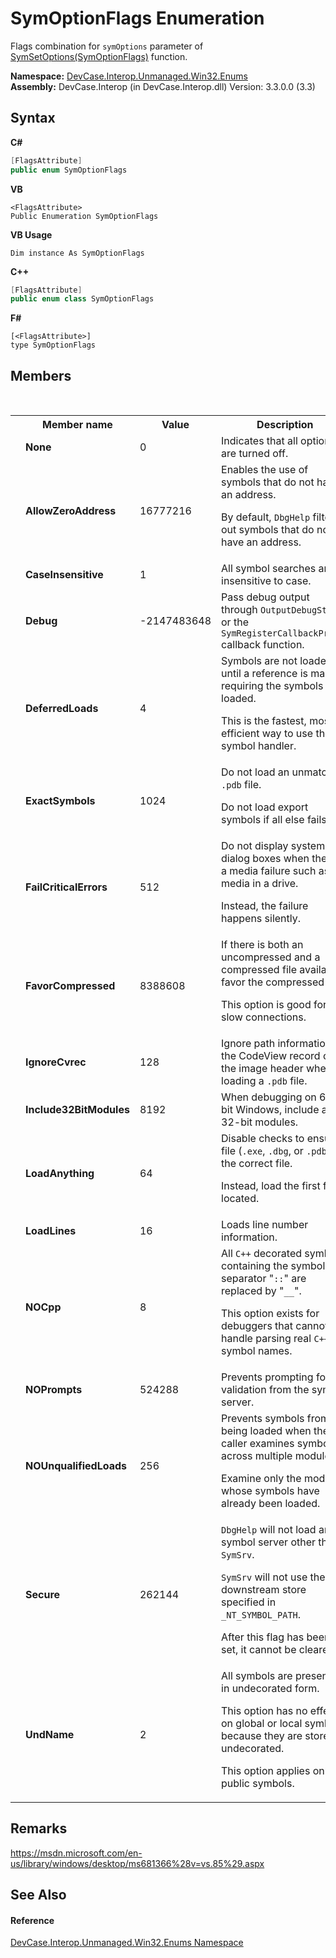 # SymOptionFlags Enumeration
 

Flags combination for `symOptions` parameter of <a href="M_DevCase_Interop_Unmanaged_Win32_NativeMethods_SymSetOptions">SymSetOptions(SymOptionFlags)</a> function.

**Namespace:**&nbsp;<a href="N_DevCase_Interop_Unmanaged_Win32_Enums">DevCase.Interop.Unmanaged.Win32.Enums</a><br />**Assembly:**&nbsp;DevCase.Interop (in DevCase.Interop.dll) Version: 3.3.0.0 (3.3)

## Syntax

**C#**<br />
``` C#
[FlagsAttribute]
public enum SymOptionFlags
```

**VB**<br />
``` VB
<FlagsAttribute>
Public Enumeration SymOptionFlags
```

**VB Usage**<br />
``` VB Usage
Dim instance As SymOptionFlags
```

**C++**<br />
``` C++
[FlagsAttribute]
public enum class SymOptionFlags
```

**F#**<br />
``` F#
[<FlagsAttribute>]
type SymOptionFlags
```


## Members
&nbsp;<table><tr><th></th><th>Member name</th><th>Value</th><th>Description</th></tr><tr><td /><td target="F:DevCase.Interop.Unmanaged.Win32.Enums.SymOptionFlags.None">**None**</td><td>0</td><td>Indicates that all options are turned off.</td></tr><tr><td /><td target="F:DevCase.Interop.Unmanaged.Win32.Enums.SymOptionFlags.AllowZeroAddress">**AllowZeroAddress**</td><td>16777216</td><td>Enables the use of symbols that do not have an address. 

 By default, `DbgHelp` filters out symbols that do not have an address.</td></tr><tr><td /><td target="F:DevCase.Interop.Unmanaged.Win32.Enums.SymOptionFlags.CaseInsensitive">**CaseInsensitive**</td><td>1</td><td>All symbol searches are insensitive to case.</td></tr><tr><td /><td target="F:DevCase.Interop.Unmanaged.Win32.Enums.SymOptionFlags.Debug">**Debug**</td><td>-2147483648</td><td>Pass debug output through `OutputDebugString` or the `SymRegisterCallbackProc64` callback function.</td></tr><tr><td /><td target="F:DevCase.Interop.Unmanaged.Win32.Enums.SymOptionFlags.DeferredLoads">**DeferredLoads**</td><td>4</td><td>Symbols are not loaded until a reference is made requiring the symbols be loaded. 

 This is the fastest, most efficient way to use the symbol handler.</td></tr><tr><td /><td target="F:DevCase.Interop.Unmanaged.Win32.Enums.SymOptionFlags.ExactSymbols">**ExactSymbols**</td><td>1024</td><td>Do not load an unmatched `.pdb` file. 

 Do not load export symbols if all else fails.</td></tr><tr><td /><td target="F:DevCase.Interop.Unmanaged.Win32.Enums.SymOptionFlags.FailCriticalErrors">**FailCriticalErrors**</td><td>512</td><td>Do not display system dialog boxes when there is a media failure such as no media in a drive. 

 Instead, the failure happens silently.</td></tr><tr><td /><td target="F:DevCase.Interop.Unmanaged.Win32.Enums.SymOptionFlags.FavorCompressed">**FavorCompressed**</td><td>8388608</td><td>If there is both an uncompressed and a compressed file available, favor the compressed file. 

 This option is good for slow connections.</td></tr><tr><td /><td target="F:DevCase.Interop.Unmanaged.Win32.Enums.SymOptionFlags.IgnoreCvrec">**IgnoreCvrec**</td><td>128</td><td>Ignore path information in the CodeView record of the image header when loading a `.pdb` file.</td></tr><tr><td /><td target="F:DevCase.Interop.Unmanaged.Win32.Enums.SymOptionFlags.Include32BitModules">**Include32BitModules**</td><td>8192</td><td>When debugging on 64-bit Windows, include any 32-bit modules.</td></tr><tr><td /><td target="F:DevCase.Interop.Unmanaged.Win32.Enums.SymOptionFlags.LoadAnything">**LoadAnything**</td><td>64</td><td>Disable checks to ensure a file (`.exe`, `.dbg`, or `.pdb`) is the correct file. 

 Instead, load the first file located.</td></tr><tr><td /><td target="F:DevCase.Interop.Unmanaged.Win32.Enums.SymOptionFlags.LoadLines">**LoadLines**</td><td>16</td><td>Loads line number information.</td></tr><tr><td /><td target="F:DevCase.Interop.Unmanaged.Win32.Enums.SymOptionFlags.NOCpp">**NOCpp**</td><td>8</td><td>All `C++` decorated symbols containing the symbol separator "`::`" are replaced by "`__`". 

 This option exists for debuggers that cannot handle parsing real `C++` symbol names.</td></tr><tr><td /><td target="F:DevCase.Interop.Unmanaged.Win32.Enums.SymOptionFlags.NOPrompts">**NOPrompts**</td><td>524288</td><td>Prevents prompting for validation from the symbol server.</td></tr><tr><td /><td target="F:DevCase.Interop.Unmanaged.Win32.Enums.SymOptionFlags.NOUnqualifiedLoads">**NOUnqualifiedLoads**</td><td>256</td><td>Prevents symbols from being loaded when the caller examines symbols across multiple modules. 

 Examine only the module whose symbols have already been loaded.</td></tr><tr><td /><td target="F:DevCase.Interop.Unmanaged.Win32.Enums.SymOptionFlags.Secure">**Secure**</td><td>262144</td><td>`DbgHelp` will not load any symbol server other than `SymSrv`. 

`SymSrv` will not use the downstream store specified in `_NT_SYMBOL_PATH`. 

 After this flag has been set, it cannot be cleared.</td></tr><tr><td /><td target="F:DevCase.Interop.Unmanaged.Win32.Enums.SymOptionFlags.UndName">**UndName**</td><td>2</td><td>All symbols are presented in undecorated form. 

 This option has no effect on global or local symbols because they are stored undecorated. 

 This option applies only to public symbols.</td></tr></table>

## Remarks
<a href="https://msdn.microsoft.com/en-us/library/windows/desktop/ms681366%28v=vs.85%29.aspx" target="_blank">https://msdn.microsoft.com/en-us/library/windows/desktop/ms681366%28v=vs.85%29.aspx</a>

## See Also


#### Reference
<a href="N_DevCase_Interop_Unmanaged_Win32_Enums">DevCase.Interop.Unmanaged.Win32.Enums Namespace</a><br />